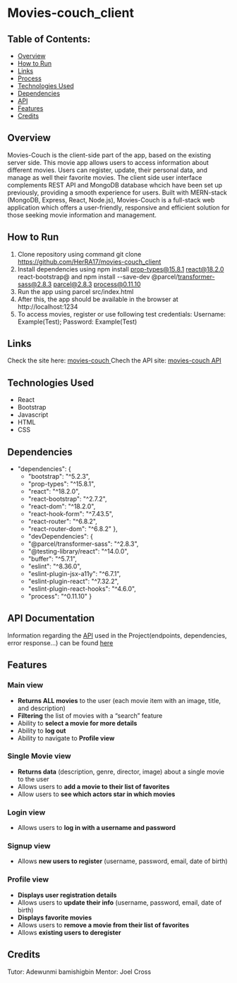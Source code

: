 # Movies-couch_client
## Table of Contents:
* [Overview](#overview)
* [How to Run](#how-to-run)
* [Links](#links)
* [Process](#process)
* [Technologies Used](#technologies-used)
* [Dependencies](#dependencies)
* [API](#api)
* [Features](#features)
* [Credits](#credentials)

<a id="overview"></a>
## Overview
Movies-Couch is the client-side part of the app, based on the existing server side. This movie app allows users to access information about different movies.
Users can register, update, their personal data, and manage as well their favorite movies.
The client side user interface complements REST API and MongoDB database whcich have been set up previously, providing a smooth experience for users. Built with MERN-stack (MongoDB, Express, React, Node.js), Movies-Couch is a full-stack web application which offers a user-friendly, responsive and efficient solution for those seeking movie information and management.

<a id="hot-to-tun"></a>
## How to Run
1. Clone repository using command git clone https://github.com/HerRA17/movies-couch_client
2. Install dependencies using npm install prop-types@15.8.1 react@18.2.0 react-bootstrap@ and npm install --save-dev @parcel/transformer-sass@2.8.3 parcel@2.8.3 process@0.11.10
3. Run the app using parcel src/index.html
4. After this, the app should be available in the browser at http://localhost:1234 
5. To access movies, register or use following test credentials: Username: Example(Test); Password: Example(Test)

<a id="links"></a>
## Links
Check the site here: <a href="https://movies-couch.netlify.app/"> movies-couch </a>
Chech the API site: <a href="https://github.com/HerRA17/movies-couch_api" > movies-couch API</a>

<a id="technologies-used"></a>
## Technologies Used
+ React
+ Bootstrap
+ Javascript
+ HTML
+ CSS

<a id="dependencies"></a>
## Dependencies
* "dependencies": {
  *  "bootstrap": "^5.2.3",
  *  "prop-types": "^15.8.1",
  *  "react": "^18.2.0",
  *  "react-bootstrap": "^2.7.2",
  *  "react-dom": "^18.2.0",
  *  "react-hook-form": "^7.43.5",
  *  "react-router": "^6.8.2",
  *  "react-router-dom": "^6.8.2"
  },
  * "devDependencies": {
   * "@parcel/transformer-sass": "^2.8.3",
   * "@testing-library/react": "^14.0.0",
   * "buffer": "^5.7.1",
   * "eslint": "^8.36.0",
   * "eslint-plugin-jsx-a11y": "^6.7.1",
   * "eslint-plugin-react": "^7.32.2",
   * "eslint-plugin-react-hooks": "^4.6.0",
   * "process": "^0.11.10"
  }

<a id="api"></a>
## API Documentation
Information regarding the <a href="https://github.com/HerRA17/movies-couch_api" target="_blank">API</a> used in the Project(endpoints, dependencies, error response...) can be found <a href="" target="_blank">here</a>

<a id="features"></a>
## Features

### Main view
- **Returns ALL movies** to the user (each movie item with an image, title, and description)
- **Filtering** the list of movies with a “search” feature
- Ability to **select a movie for more details**
- Ability to **log out**
- Ability to navigate to **Profile view**

### Single Movie view
- **Returns data** (description, genre, director, image) about a single movie to the user
- Allows users to **add a movie to their list of favorites**
- Allow users to **see which actors star in which movies**

### Login view
- Allows users to **log in with a username and password**

### Signup view
- Allows **new users to register** (username, password, email, date of birth)

### Profile view
- **Displays user registration details**
- Allows users to **update their info** (username, password, email, date of birth)
- **Displays favorite movies**
- Allows users to **remove a movie from their list of favorites**
- Allows **existing users to deregister**


<a id="credits"></a>
## Credits
Tutor: Adewunmi bamishigbin
Mentor: Joel Cross